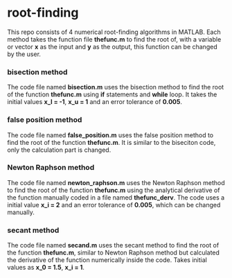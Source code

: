 # root-finding
This repo consists of 4 numerical root-finding algorithms in MATLAB. Each method takes the function file **thefunc.m** to find the root of, with a variable or vector **x** as the input and **y** as the output, this function can be changed by the user. 

### bisection method
The code file named **bisection.m** uses the bisection method to find the root of the function **thefunc.m** using **if** statements and **while** loop. It takes the initial values **x_l = -1**, **x_u = 1** and an error tolerance of **0.005**.

### false position method
The code file named **false_position.m** uses the false position method to find the root of the function **thefunc.m**. It is similar to the biseciton code, only the calculation part is changed. 

### Newton Raphson method
The code file named **newton_raphson.m** uses the Newton Raphson method to find the root of the function **thefunc.m** using the analytical derivative of the function manually coded in a file named **thefunc_derv**. The code uses a initial value **x_i = 2** and an error tolerance of **0.005**, which can be changed manually. 

### secant method
The code file named **secand.m** uses the secant method to find the root of the function **thefunc.m**, similar to Newton Raphson method but calculated the derivative of the function numerically inside the code. Takes initial values as **x_0 = 1.5**, **x_i = 1**.

